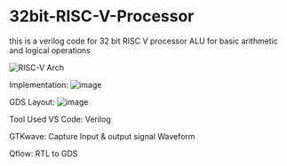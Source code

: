 # 32bit-RISC-V-Processor
this is a verilog code for 32 bit RISC V processor  ALU for basic arithmetic and logical operations

![RISC-V Arch](https://github.com/NethmiJayasinghe/32bit-RISC-V-Processor/assets/68787477/5f9697d8-fa29-480d-9bd5-22c8b975fa7b)


Implementation:
![image](https://github.com/NethmiJayasinghe/32bit-RISC-V-Processor/assets/143545523/78bd9f6a-cafb-49a6-b896-dc61665d81a8)


GDS Layout:
![image](https://github.com/NethmiJayasinghe/32bit-RISC-V-Processor/assets/143545523/f574821a-9987-42e5-8140-f3e2c436ed25)



Tool Used
VS Code: Verilog

GTKwave: Capture Input & output signal Waveform

Qflow: RTL to GDS

